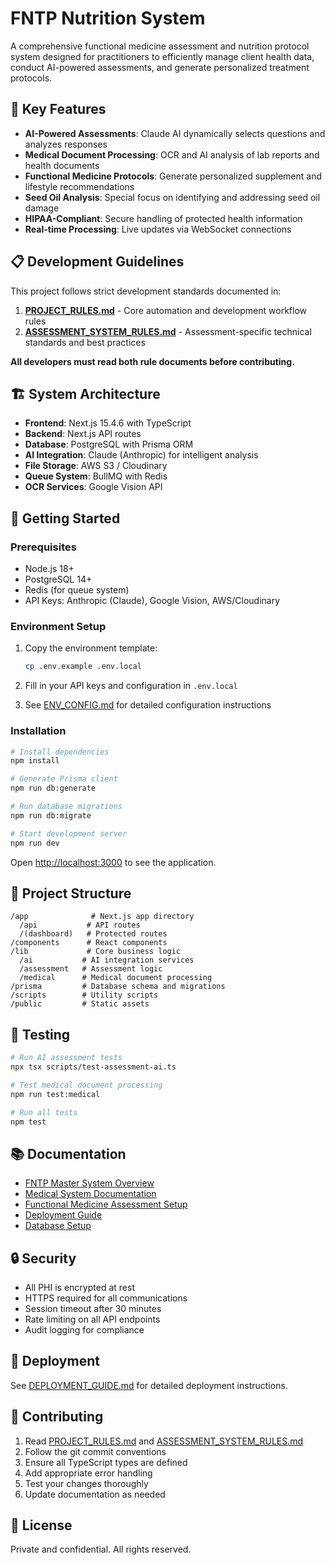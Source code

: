 # FNTP Nutrition System

A comprehensive functional medicine assessment and nutrition protocol system designed for practitioners to efficiently manage client health data, conduct AI-powered assessments, and generate personalized treatment protocols.

## 🚀 Key Features

- **AI-Powered Assessments**: Claude AI dynamically selects questions and analyzes responses
- **Medical Document Processing**: OCR and AI analysis of lab reports and health documents
- **Functional Medicine Protocols**: Generate personalized supplement and lifestyle recommendations
- **Seed Oil Analysis**: Special focus on identifying and addressing seed oil damage
- **HIPAA-Compliant**: Secure handling of protected health information
- **Real-time Processing**: Live updates via WebSocket connections

## 📋 Development Guidelines

This project follows strict development standards documented in:

1. **[PROJECT_RULES.md](./PROJECT_RULES.md)** - Core automation and development workflow rules
2. **[ASSESSMENT_SYSTEM_RULES.md](./ASSESSMENT_SYSTEM_RULES.md)** - Assessment-specific technical standards and best practices

**All developers must read both rule documents before contributing.**

## 🏗️ System Architecture

- **Frontend**: Next.js 15.4.6 with TypeScript
- **Backend**: Next.js API routes
- **Database**: PostgreSQL with Prisma ORM
- **AI Integration**: Claude (Anthropic) for intelligent analysis
- **File Storage**: AWS S3 / Cloudinary
- **Queue System**: BullMQ with Redis
- **OCR Services**: Google Vision API

## 🚀 Getting Started

### Prerequisites

- Node.js 18+
- PostgreSQL 14+
- Redis (for queue system)
- API Keys: Anthropic (Claude), Google Vision, AWS/Cloudinary

### Environment Setup

1. Copy the environment template:
   ```bash
   cp .env.example .env.local
   ```

2. Fill in your API keys and configuration in `.env.local`

3. See [ENV_CONFIG.md](./ENV_CONFIG.md) for detailed configuration instructions

### Installation

```bash
# Install dependencies
npm install

# Generate Prisma client
npm run db:generate

# Run database migrations
npm run db:migrate

# Start development server
npm run dev
```

Open [http://localhost:3000](http://localhost:3000) to see the application.

## 📁 Project Structure

```
/app              # Next.js app directory
  /api           # API routes
  /(dashboard)   # Protected routes
/components      # React components
/lib             # Core business logic
  /ai           # AI integration services
  /assessment   # Assessment logic
  /medical      # Medical document processing
/prisma         # Database schema and migrations
/scripts        # Utility scripts
/public         # Static assets
```

## 🧪 Testing

```bash
# Run AI assessment tests
npx tsx scripts/test-assessment-ai.ts

# Test medical document processing
npm run test:medical

# Run all tests
npm test
```

## 📚 Documentation

- [FNTP Master System Overview](./FNTP_MASTER_SYSTEM_README.md)
- [Medical System Documentation](./MEDICAL_SYSTEM_README.md)
- [Functional Medicine Assessment Setup](./FUNCTIONAL_MEDICINE_ASSESSMENT_SETUP.md)
- [Deployment Guide](./DEPLOYMENT_GUIDE.md)
- [Database Setup](./DATABASE_SETUP.md)

## 🔒 Security

- All PHI is encrypted at rest
- HTTPS required for all communications
- Session timeout after 30 minutes
- Rate limiting on all API endpoints
- Audit logging for compliance

## 🚀 Deployment

See [DEPLOYMENT_GUIDE.md](./DEPLOYMENT_GUIDE.md) for detailed deployment instructions.

## 🤝 Contributing

1. Read [PROJECT_RULES.md](./PROJECT_RULES.md) and [ASSESSMENT_SYSTEM_RULES.md](./ASSESSMENT_SYSTEM_RULES.md)
2. Follow the git commit conventions
3. Ensure all TypeScript types are defined
4. Add appropriate error handling
5. Test your changes thoroughly
6. Update documentation as needed

## 📄 License

Private and confidential. All rights reserved.